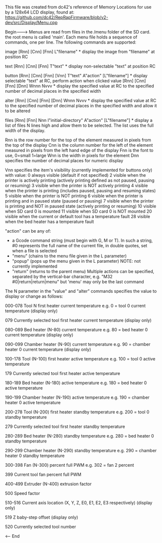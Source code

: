 This file was created from dc42's reference of Memory Locations for use by a 128x64 LCD display, found at: https://github.com/dc42/RepRapFirmware/blob/v2-dev/src/Display/Menu.cpp

Begin--->
Menus are read from files in the /menu folder of the SD card. the root menu is called 'main'.
Each menu file holds a sequence of commands, one per line.
The following commands are supported:

image [Rnn] [Cnn] [Fnn] L"filename" *
  display the image from "filename" at position RC

text [Rnn] [Cnn] [Fnn] T"text" *
  display non-selectable "text" at position RC
  
button [Rnn] [Cnn] [Fnn] [Vnn] T"text" A"action" [L"filename"] * 
  display selectable "text" at RC, perform action when clicked
value [Rnn] [Cnn] [Fnn] [Dnn] Wnnn Nvvv *
  display the specified value at RC to the specified number of decimal places in the specified width

alter [Rnn] [Cnn] [Fnn] [Dnn] Wnnn Nvvv *
  display the specified value at RC to the specified number of decimal places in the specified width and allow it to be altered

files [Rnn] [Fnn] Nnn I"initial-directory" A"action" [L"filename"] *
  display a list of files N lines high and allow them to be selected. The list uses the full width of the display.

Rnn is the row number for the top of the element measured in pixels from the top of the display
Cnn is the column number for the left of the element measured in pixels from the left hand edge of the display
Fnn is the font to use, 0=small 1=large
Wnn is the width in pixels for the element
Dnn specifies the number of decimal places for numeric display

Vnn specifies the item's visibility (currently implemented for buttons only) with value:
0  always visible (default if not specified)
2  visible when the printer is actively printing (actively printing defined as not paused, pausing or resuming)
3  visible when the printer is NOT actively printing
4  visible when the printer is printing (includes paused, pausing and resuming states)
5  visible when the printer is NOT printing
6  visible when the printer is printing and in paused state (paused or pausing)
7  visible when the printer is printing and NOT in paused state (actively printing or resuming)
10 visible when SD card 0 is mounted
11 visible when SD card 0 is NOT mounted
20 visible when the current or default tool has a temperature fault
28 visible when the bed heater has a temperature fault

"action" can be any of:
- a Gcode command string (must begin with G, M or T). In such a string, #0 represents the full name of the current file, in double quotes, set when a file is selected
- "menu" (chains to the menu file given in the L parameter)
- "popup" (pops up the menu given in the L parameter)
NOTE: not currently implemented
- "return" (returns to the parent menu)
Multiple actions can be specified, separated by the vertical-bar character, e.g. "M32 #0|return|return|menu" but 'menu' may only be the last command

The N parameter in the "value" and "alter" commands specifies the value to display or change as follows:

000-078		Tool N first heater current temperature e.g. 0 = tool 0 current temperature (display only)

079			Currently selected tool first heater current temperature (display only)

080-089		Bed heater (N-80) current temperature e.g. 80 = bed heater 0 current temperature (display only)

090-099		Chamber heater (N-90) current temperature e.g. 90 = chamber heater 0 current temperature (display only)

100-178		Tool (N-100) first heater active temperature e.g. 100 = tool 0 active temperature

179         Currently selected tool first heater active temperature

180-189		Bed heater (N-180) active temperature e.g. 180 = bed heater 0 active temperature

190-199		Chamber heater (N-190) active temperature e.g. 190 = chamber heater 0 active temperature

200-278		Tool (N-200) first heater standby temperature e.g. 200 = tool 0 standby temperature

279         Currently selected tool first heater standby temperature

280-289		Bed heater (N-280) standby temperature e.g. 280 = bed heater 0 standby temperature

290-299		Chamber heater (N-290) standby temperature e.g. 290 = chamber heater 0 standby temperature

300-398		Fan (N-300) percent full PWM e.g. 302 = fan 2 percent

399			Current tool fan percent full PWM

400-499		Extruder (N-400) extrusion factor

500			Speed factor

510-516		Current axis location (X, Y, Z, E0, E1, E2, E3 respectively) (display only)

519			Z baby-step offset (display only)

520			Currently selected tool number

<-- End
